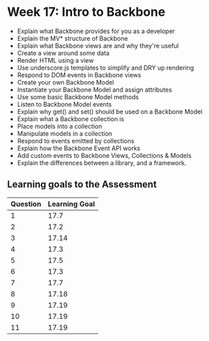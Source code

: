 # Week 17: Intro to Backbone
- Explain what Backbone provides for you as a developer
- Explain the MV* structure of Backbone
- Explain what Backbone views are and why they're useful
- Create a view around some data
- Render HTML using a view
- Use underscore.js templates to simplify and DRY up rendering
- Respond to DOM events in Backbone views
- Create your own Backbone Model
- Instantiate your Backbone Model and assign attributes
- Use some basic Backbone Model methods
- Listen to Backbone Model events
- Explain why get() and set() should be used on a Backbone Model
- Explain what a Backbone collection is
- Place models into a collection
- Manipulate models in a collection
- Respond to events emitted by collections
- Explain how the Backbone Event API works
- Add custom events to Backbone Views, Collections & Models
- Explain the differences between a library, and a framework.

## Learning goals to the Assessment

|  Question 	|  Learning Goal 	|
|---	|---	|
|  1 	|  17.7 	|
|  2 	|  17.2 	|
|  3 	|  17.14 	|
|  4 	|  17.3 	|
|  5 	|  17.5 	|
|  6 	|  17.3 	|
|  7 	|  17.7 	|
|  8 	|  17.18 	|
|  9 	|  17.19 	|
|  10 |  17.19 	|
|  11	|  17.19 	|
